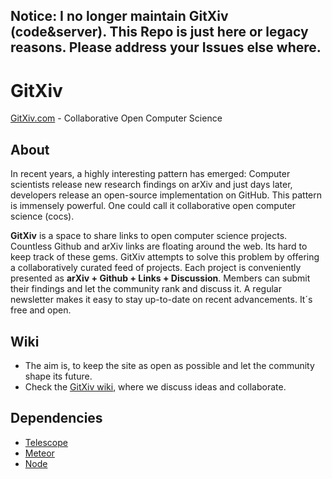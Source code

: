 ## Notice: I no longer maintain GitXiv (code&server). This Repo is just here or legacy reasons. Please address your Issues else where.


# GitXiv
[GitXiv.com](https://gitxiv.com/) - Collaborative Open Computer Science 

## About
In recent years, a highly interesting pattern has emerged: Computer scientists release new research findings on arXiv and just days later, developers release an open-source implementation on GitHub. This pattern is immensely powerful. One could call it collaborative open computer science (cocs).

**GitXiv** is a space to share links to open computer science projects. Countless Github and arXiv links are floating around the web. Its hard to keep track of these gems. GitXiv attempts to solve this problem by offering a collaboratively curated feed of projects. Each project is conveniently presented as **arXiv + Github + Links + Discussion**. Members can submit their findings and let the community rank and discuss it. A regular newsletter makes it easy to stay up-to-date on recent advancements. It´s free and open.

## Wiki
- The aim is, to keep the site as open as possible and let the community shape its future.  
- Check the [GitXiv wiki](https://github.com/samim23/GitXiv/wiki), where we discuss ideas and collaborate.

## Dependencies
- [Telescope](https://github.com/TelescopeJS/Telescope)  
- [Meteor](https://github.com/meteor/meteor)  
- [Node](https://github.com/nodejs/node)  


